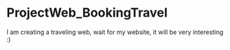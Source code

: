 # ProjectWeb_BookingTravel
I am creating a traveling web, wait for my website, it will be very interesting :)
